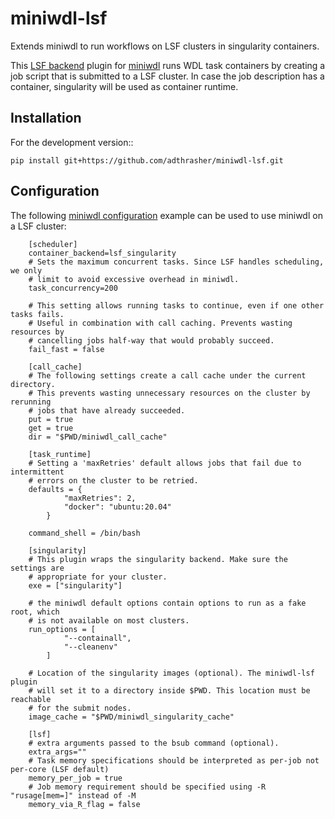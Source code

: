 miniwdl-lsf
=============
Extends miniwdl to run workflows on LSF clusters in singularity containers.

This [LSF backend](https://miniwdl.readthedocs.io/en/latest/runner_backends.html) plugin for
[miniwdl](https://github.com/chanzuckerberg/miniwdl) runs WDL task containers
by creating a job script that is submitted to a LSF cluster. In case the job
description has a container, singularity will be used as container runtime.

Installation
------------
For the development version::

    pip install git+https://github.com/adthrasher/miniwdl-lsf.git

Configuration
--------------
The following [miniwdl configuration](https://miniwdl.readthedocs.io/en/latest/runner_reference.html#configuration)
example can be used to use miniwdl on a LSF cluster:

```
    [scheduler]
    container_backend=lsf_singularity
    # Sets the maximum concurrent tasks. Since LSF handles scheduling, we only
    # limit to avoid excessive overhead in miniwdl.
    task_concurrency=200
    
    # This setting allows running tasks to continue, even if one other tasks fails. 
    # Useful in combination with call caching. Prevents wasting resources by
    # cancelling jobs half-way that would probably succeed.
    fail_fast = false

    [call_cache]
    # The following settings create a call cache under the current directory.
    # This prevents wasting unnecessary resources on the cluster by rerunning 
    # jobs that have already succeeded.
    put = true 
    get = true 
    dir = "$PWD/miniwdl_call_cache"

    [task_runtime]
    # Setting a 'maxRetries' default allows jobs that fail due to intermittent
    # errors on the cluster to be retried.
    defaults = {
            "maxRetries": 2,
            "docker": "ubuntu:20.04"
        }

    command_shell = /bin/bash
 
    [singularity]
    # This plugin wraps the singularity backend. Make sure the settings are
    # appropriate for your cluster.
    exe = ["singularity"]

    # the miniwdl default options contain options to run as a fake root, which
    # is not available on most clusters.
    run_options = [
            "--containall",
            "--cleanenv"
        ]

    # Location of the singularity images (optional). The miniwdl-lsf plugin
    # will set it to a directory inside $PWD. This location must be reachable
    # for the submit nodes.
    image_cache = "$PWD/miniwdl_singularity_cache"

    [lsf]
    # extra arguments passed to the bsub command (optional).
    extra_args=""
    # Task memory specifications should be interpreted as per-job not per-core (LSF default)
    memory_per_job = true
    # Job memory requirement should be specified using -R "rusage[mem=]" instead of -M
    memory_via_R_flag = false
```
